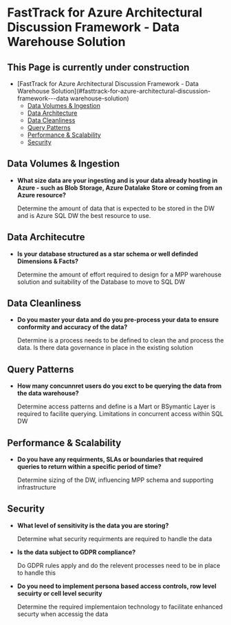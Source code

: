 # FastTrack for Azure Architectural Discussion Framework - Data Warehouse Solution

## This Page is currently under construction

- [FastTrack for Azure Architectural Discussion Framework - Data Warehouse Solution](#fasttrack-for-azure-architectural-discussion-framework---data warehouse-solution)
  * [Data Volumes & Ingestion](#data-volumes--amp--ingestion)
  * [Data Architecture](#data-architecture)
  * [Data Cleanliness](#data-cleanliness)
  * [Query Patterns](#query-patterns)
  * [Performance & Scalability](#performance---scalability)
  * [Security](#security)

## Data Volumes & Ingestion

* **What size data are your ingesting and is your data already hosting in Azure - such as Blob Storage, Azure Datalake Store or coming from an Azure resource?**

    Determine the amount of data that is expected to be stored in the DW and is Azure SQL DW the best resource to use.


## Data Architecutre

* **Is your database structured as a star schema or well definded Dimensions & Facts?**

    Determine the amount of effort required to design for a MPP warehouse solution and suitability of the Database to move to SQL DW


## Data Cleanliness

* **Do you master your data and do you pre-process your data to ensure conformity and accuracy of the data?**

    Determine is a process needs to be defined to clean the and process the data.  Is there data governance in place in the existing solution

## Query Patterns

* **How many concunnret users do you exct to be querying the data from the data warehouse?**

    Determine access patterns and define is a Mart or BSymantic Layer is required to facilite querying.  Limitations in concurrent access within SQL DW

## Performance & Scalability

* **Do you have any requirments, SLAs or boundaries that required queries to return within a specific period of time?**

    Determine sizing of the DW, influencing MPP schema and supporting infrastructure

## Security

* **What level of sensitivity is the data you are storing?**

    Determine what security requirments are required to handle the data

* **Is the data subject to GDPR compliance?**

    Do GDPR rules apply and do the relevent processes need to be in place to handle this

* **Do you need to implement persona based access controls, row level secuirty or cell level security**

    Determine the required implementaion technology to facilitate enhanced securty when accessig the data